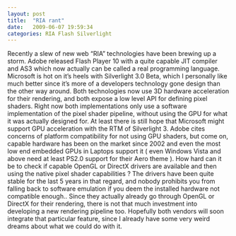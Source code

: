 ```yaml
---
layout: post
title:  "RIA rant"
date:   2009-06-07 19:59:34
categories: RIA Flash Silverlight
---
```


Recently a slew of new web “RIA” technologies have been brewing up a storm. Adobe released Flash Player 10 with
a quite capable JIT compiler and AS3 which now actually can be called a real programming language.
Microsoft is hot on it’s heels with Silverlight 3.0 Beta, which I personally like much better since it’s more of
a developers technology gone design than the other way around. Both technologies now use 3D hardware acceleration for
their rendering, and both expose a low level API for defining pixel shaders. Right now both implementations only use a
software implementation of the pixel shader pipeline, without using the GPU for what it was actually designed for.
At least there is still hope that Microsoft might support GPU acceleration with the RTM of Silverlight 3.
Adobe cites concerns of platform compatibility for not using GPU shaders, but come on, capable hardware has been
on the market since 2002 and even the most low end embedded GPUs in Laptops support it ( even Windows Vista and above
need at least PS2.0 support for their Aero theme ). How hard can it be to check if capable OpenGL or DirectX drivers
are available and then using the native pixel shader capabilities ? The drivers have been quite stable for the last 5
years in that regard, and nobody prohibits you from falling back to software emulation if you deem the installed
hardware not compatible enough.. Since they actually already go through OpenGL or DirectX for their rendering,
there is not that much investment into developing a new rendering pipeline too. Hopefully both vendors will soon
integrate that particular feature, since I already have some very weird dreams about what we could do with it.
